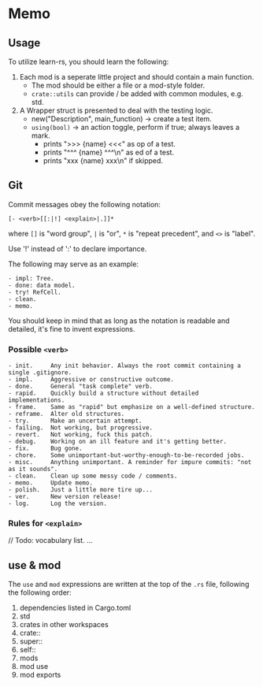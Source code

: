 # Memo

## Usage

To utilize learn-rs, you should learn the following:
1. Each mod is a seperate little project and should contain a main function.
   - The mod should be either a file or a mod-style folder.
   - `crate::utils` can provide / be added with common modules, e.g. std.
2. A Wrapper struct is presented to deal with the testing logic.
   - new("Description", main_function) -> create a test item.
   - `using(bool)` -> an action toggle, perform if true; always leaves a mark.
     - prints ">>> {name} <<<" as op of a test.
     - prints "^^^ {name} ^^^\n" as ed of a test. 
     - prints "xxx {name} xxx\n" if skipped.

## Git

Commit messages obey the following notation:
```
[- <verb>[[:|!] <explain>|.]]*
```
where `[]` is "word group", `|` is "or", `*` is "repeat precedent", and `<>` is "label".

Use '!' instead of ':' to declare importance.

The following may serve as an example:
```
- impl: Tree.
- done: data model.
- try! RefCell.
- clean.
- memo.
```

You should keep in mind that as long as the notation is readable and detailed, it's fine to invent expressions.

### Possible `<verb>`
```
- init.     Any init behavior. Always the root commit containing a single .gitignore.
- impl.     Aggressive or constructive outcome.
- done.     General "task complete" verb.
- rapid.    Quickly build a structure without detailed implementations.
- frame.    Same as "rapid" but emphasize on a well-defined structure.
- reframe.  Alter old structures.
- try.      Make an uncertain attempt.
- failing.  Not working, but progressive.
- revert.   Not working, fuck this patch.
- debug.    Working on an ill feature and it's getting better.
- fix.      Bug gone.
- chore.    Some unimportant-but-worthy-enough-to-be-recorded jobs.
- misc.     Anything unimportant. A reminder for impure commits: "not as it sounds".
- clean.    Clean up some messy code / comments.
- memo.     Update memo.
- polish.   Just a little more tire up...
- ver.      New version release!
- log.      Log the version.
```

### Rules for `<explain>`
// Todo: vocabulary list.
...


## use & mod

The `use` and `mod` expressions are written at the top of the `.rs` file, following the following order:

1. dependencies listed in Cargo.toml
2. std
3. crates in other workspaces
4. crate::
5. super::
6. self::
7. mods
8. mod use
9. mod exports
